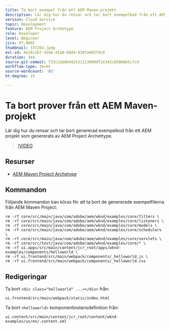 ```yaml
---
title: Ta bort exempel från ett AEM Maven-projekt
description: Lär dig hur du rensar och tar bort exempelkod från ett AEM projekt som genererats av AEM Project Archetype.
version: Cloud Service
topic: Development
feature: AEM Project Archetype
role: Developer
level: Beginner
jira: KT-9092
thumbnail: 337263.jpeg
exl-id: 4e10c2b7-41b6-41a0-b8d4-9207a9d3f9c8
duration: 344
source-git-commit: f23c2ab86d42531113690df2e342c65060b5c7cd
workflow-type: tm+mt
source-wordcount: '85'
ht-degree: 1%

---
```


# Ta bort prover från ett AEM Maven-projekt

Lär dig hur du rensar och tar bort genererad exempelkod från ett AEM projekt som genererats av AEM Project Archettype.

>[!VIDEO](https://video.tv.adobe.com/v/337263?quality=12&learn=on)


## Resurser

+ [AEM Maven Project Archetype](https://github.com/adobe/aem-project-archetype)

## Kommandon

Följande kommandon kan köras för att ta bort de genererade exempelfilerna från AEM Maven Project:

```
rm -rf core/src/main/java/com/adobe/aem/wknd/examples/core/filters \
rm -rf core/src/main/java/com/adobe/aem/wknd/examples/core/listeners \
rm -rf core/src/main/java/com/adobe/aem/wknd/examples/core/models \
rm -rf core/src/main/java/com/adobe/aem/wknd/examples/core/schedulers \
rm -rf core/src/main/java/com/adobe/aem/wknd/examples/core/servlets \
rm -rf core/src/test/java/com/adobe/aem/wknd/examples/core/* \
rm -rf ui.apps/src/main/content/jcr_root/apps/wknd-examples/components/helloworld \
rm -rf ui.frontend/src/main/webpack/components/_helloworld.js \
rm -rf ui.frontend/src/main/webpack/components/_helloworld.css
```

## Redigeringar

Ta bort `<div class="helloworld" ...></div>` från:

```
ui.frontend/src/main/webpack/static/index.html
```

Ta bort `<helloworld>` komponentinstansdefinition från:

```
ui.content/src/main/content/jcr_root/content/wknd-examples/us/en/.content.xml
```
